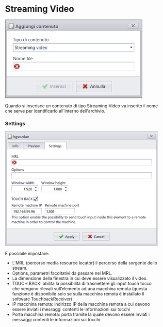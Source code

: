 # Streaming Video
![](/img/contents_video-streaming.png)

Quando si inserisce un contenuto di tipo Streaming Video va inserito il nome che serve per identificarlo all'interno dell'archivio.

### Settings
![](/img/5.0/screen2.png)

&Egrave; possibile impostare:

* L'MRL (percorso media resource locator) il percorso della sorgente dello stream.
* Options, parametri facoltativi da passare nel MRL.
* La dimensione della finestra in cui deve essere visualizzato il video.
* TOUCH BACK: abilita la possibilità di trasmettere gli input touch tocco che vengono rilevati sull’elemento ad una macchina remota  (questa funzione è disponibile solo se sulla macchina remota è installato il software TouchbackReceiver)
* IP macchina remota: indirizzo IP della macchina remota a cui devono essere inviati i messaggi contenti le informazioni sui tocchi
* Porta macchina remota: porta tramite la quale devono essere inviati i messaggi contenti le informazioni sui tocchi